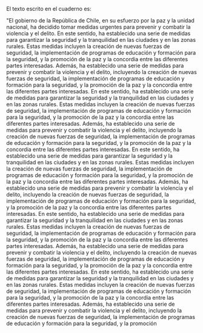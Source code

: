 El texto escrito en el cuaderno es:

"El gobierno de la República de Chile, en su esfuerzo por la paz y la unidad nacional, ha decidido tomar medidas urgentes para prevenir y combatir la violencia y el delito. En este sentido, ha establecido una serie de medidas para garantizar la seguridad y la tranquilidad en las ciudades y en las zonas rurales. Estas medidas incluyen la creación de nuevas fuerzas de seguridad, la implementación de programas de educación y formación para la seguridad, y la promoción de la paz y la concordia entre las diferentes partes interesadas. Además, ha establecido una serie de medidas para prevenir y combatir la violencia y el delito, incluyendo la creación de nuevas fuerzas de seguridad, la implementación de programas de educación y formación para la seguridad, y la promoción de la paz y la concordia entre las diferentes partes interesadas. En este sentido, ha establecido una serie de medidas para garantizar la seguridad y la tranquilidad en las ciudades y en las zonas rurales. Estas medidas incluyen la creación de nuevas fuerzas de seguridad, la implementación de programas de educación y formación para la seguridad, y la promoción de la paz y la concordia entre las diferentes partes interesadas. Además, ha establecido una serie de medidas para prevenir y combatir la violencia y el delito, incluyendo la creación de nuevas fuerzas de seguridad, la implementación de programas de educación y formación para la seguridad, y la promoción de la paz y la concordia entre las diferentes partes interesadas. En este sentido, ha establecido una serie de medidas para garantizar la seguridad y la tranquilidad en las ciudades y en las zonas rurales. Estas medidas incluyen la creación de nuevas fuerzas de seguridad, la implementación de programas de educación y formación para la seguridad, y la promoción de la paz y la concordia entre las diferentes partes interesadas. Además, ha establecido una serie de medidas para prevenir y combatir la violencia y el delito, incluyendo la creación de nuevas fuerzas de seguridad, la implementación de programas de educación y formación para la seguridad, y la promoción de la paz y la concordia entre las diferentes partes interesadas. En este sentido, ha establecido una serie de medidas para garantizar la seguridad y la tranquilidad en las ciudades y en las zonas rurales. Estas medidas incluyen la creación de nuevas fuerzas de seguridad, la implementación de programas de educación y formación para la seguridad, y la promoción de la paz y la concordia entre las diferentes partes interesadas. Además, ha establecido una serie de medidas para prevenir y combatir la violencia y el delito, incluyendo la creación de nuevas fuerzas de seguridad, la implementación de programas de educación y formación para la seguridad, y la promoción de la paz y la concordia entre las diferentes partes interesadas. En este sentido, ha establecido una serie de medidas para garantizar la seguridad y la tranquilidad en las ciudades y en las zonas rurales. Estas medidas incluyen la creación de nuevas fuerzas de seguridad, la implementación de programas de educación y formación para la seguridad, y la promoción de la paz y la concordia entre las diferentes partes interesadas. Además, ha establecido una serie de medidas para prevenir y combatir la violencia y el delito, incluyendo la creación de nuevas fuerzas de seguridad, la implementación de programas de educación y formación para la seguridad, y la promoción